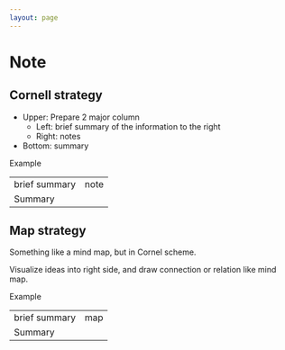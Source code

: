 ```yaml
---
layout: page
---
```


# Note

## Cornell strategy

* Upper: Prepare 2 major column
    * Left: brief summary of the information to the right
    * Right: notes
* Bottom: summary

<feature>
  <figcaption>Example</figcaption>
  <table>
    <tbody>
      <tr>
        <td>brief summary</td>
        <td>note</td>
      </tr>
      <tr>
        <td colspan="2">
          Summary
        </td>
      </tr>
    </tbody>
  </table>
</feature>


##  Map strategy

Something like a mind map, but in Cornel scheme.

Visualize ideas into right side, and draw connection or relation like mind map.

<feature>
  <figcaption>Example</figcaption>
  <table>
    <tbody>
      <tr>
        <td>brief summary</td>
        <td>map</td>
      </tr>
      <tr>
        <td colspan="2">
          Summary
        </td>
      </tr>
    </tbody>
  </table>
</feature>
